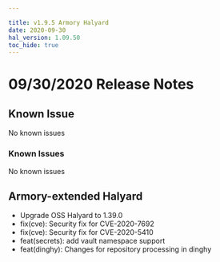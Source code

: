 ```yaml
---

title: v1.9.5 Armory Halyard
date: 2020-09-30
hal_version: 1.09.50
toc_hide: true
---
```


# 09/30/2020 Release Notes

## Known Issue
No known issues

### Known Issues
No known issues

## Armory-extended Halyard

- Upgrade OSS Halyard to 1.39.0
- fix(cve): Security fix for CVE-2020-7692
- fix(cve): Security fix for CVE-2020-5410
- feat(secrets): add vault namespace support
- feat(dinghy): Changes for repository processing in dinghy
